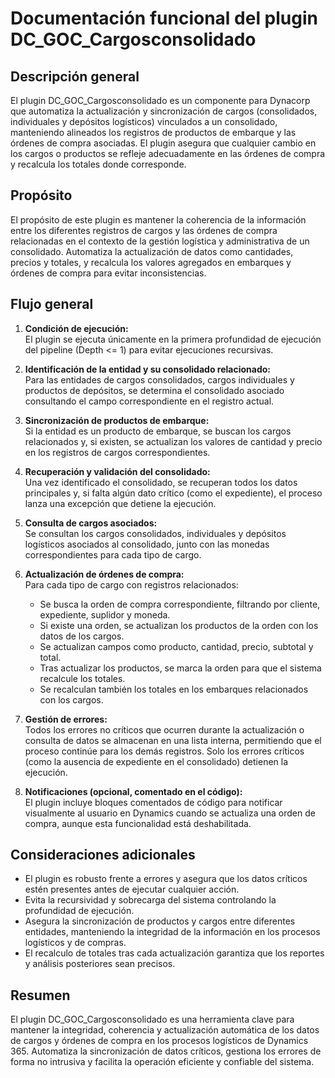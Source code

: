 # Documentación funcional del plugin DC_GOC_Cargosconsolidado

## Descripción general

El plugin DC_GOC_Cargosconsolidado es un componente para Dynacorp que automatiza la actualización y sincronización de cargos (consolidados, individuales y depósitos logísticos) vinculados a un consolidado, manteniendo alineados los registros de productos de embarque y las órdenes de compra asociadas. El plugin asegura que cualquier cambio en los cargos o productos se refleje adecuadamente en las órdenes de compra y recalcula los totales donde corresponde.

## Propósito

El propósito de este plugin es mantener la coherencia de la información entre los diferentes registros de cargos y las órdenes de compra relacionadas en el contexto de la gestión logística y administrativa de un consolidado. Automatiza la actualización de datos como cantidades, precios y totales, y recalcula los valores agregados en embarques y órdenes de compra para evitar inconsistencias.

## Flujo general

1. **Condición de ejecución:**  
   El plugin se ejecuta únicamente en la primera profundidad de ejecución del pipeline (Depth <= 1) para evitar ejecuciones recursivas.

2. **Identificación de la entidad y su consolidado relacionado:**  
   Para las entidades de cargos consolidados, cargos individuales y productos de depósitos, se determina el consolidado asociado consultando el campo correspondiente en el registro actual.

3. **Sincronización de productos de embarque:**  
   Si la entidad es un producto de embarque, se buscan los cargos relacionados y, si existen, se actualizan los valores de cantidad y precio en los registros de cargos correspondientes.

4. **Recuperación y validación del consolidado:**  
   Una vez identificado el consolidado, se recuperan todos los datos principales y, si falta algún dato crítico (como el expediente), el proceso lanza una excepción que detiene la ejecución.

5. **Consulta de cargos asociados:**  
   Se consultan los cargos consolidados, individuales y depósitos logísticos asociados al consolidado, junto con las monedas correspondientes para cada tipo de cargo.

6. **Actualización de órdenes de compra:**  
   Para cada tipo de cargo con registros relacionados:
   - Se busca la orden de compra correspondiente, filtrando por cliente, expediente, suplidor y moneda.
   - Si existe una orden, se actualizan los productos de la orden con los datos de los cargos.
   - Se actualizan campos como producto, cantidad, precio, subtotal y total.
   - Tras actualizar los productos, se marca la orden para que el sistema recalcule los totales.
   - Se recalculan también los totales en los embarques relacionados con los cargos.

7. **Gestión de errores:**  
   Todos los errores no críticos que ocurren durante la actualización o consulta de datos se almacenan en una lista interna, permitiendo que el proceso continúe para los demás registros. Solo los errores críticos (como la ausencia de expediente en el consolidado) detienen la ejecución.

8. **Notificaciones (opcional, comentado en el código):**  
   El plugin incluye bloques comentados de código para notificar visualmente al usuario en Dynamics cuando se actualiza una orden de compra, aunque esta funcionalidad está deshabilitada.

## Consideraciones adicionales

- El plugin es robusto frente a errores y asegura que los datos críticos estén presentes antes de ejecutar cualquier acción.
- Evita la recursividad y sobrecarga del sistema controlando la profundidad de ejecución.
- Asegura la sincronización de productos y cargos entre diferentes entidades, manteniendo la integridad de la información en los procesos logísticos y de compras.
- El recalculo de totales tras cada actualización garantiza que los reportes y análisis posteriores sean precisos.

## Resumen

El plugin DC_GOC_Cargosconsolidado  es una herramienta clave para mantener la integridad, coherencia y actualización automática de los datos de cargos y órdenes de compra en los procesos logísticos de Dynamics 365. Automatiza la sincronización de datos críticos, gestiona los errores de forma no intrusiva y facilita la operación eficiente y confiable del sistema.